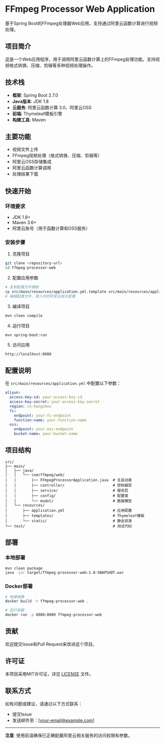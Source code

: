# FFmpeg Processor Web Application

基于Spring Boot的FFmpeg处理器Web应用，支持通过阿里云函数计算进行视频处理。

## 项目简介

这是一个Web应用程序，用于调用阿里云函数计算上的FFmpeg处理功能。支持视频格式转换、压缩、剪辑等多种视频处理操作。

## 技术栈

- **框架**: Spring Boot 2.7.0
- **Java版本**: JDK 1.8
- **云服务**: 阿里云函数计算 3.0、阿里云OSS
- **前端**: Thymeleaf模板引擎
- **构建工具**: Maven

## 主要功能

- 视频文件上传
- FFmpeg视频处理（格式转换、压缩、剪辑等）
- 阿里云OSS存储集成
- 阿里云函数计算调用
- 处理结果下载

## 快速开始

### 环境要求

- JDK 1.8+
- Maven 3.6+
- 阿里云账号（用于函数计算和OSS服务）

### 安装步骤

1. 克隆项目
```bash
git clone <repository-url>
cd ffmpeg-processor-web
```

2. 配置应用参数
```bash
# 复制配置文件模板
cp src/main/resources/application.yml.template src/main/resources/application.yml
# 编辑配置文件，填入你的阿里云相关配置
```

3. 编译项目
```bash
mvn clean compile
```

4. 运行项目
```bash
mvn spring-boot:run
```

5. 访问应用
```
http://localhost:8080
```

## 配置说明

在 `src/main/resources/application.yml` 中配置以下参数：

```yaml
aliyun:
  access-key-id: your-access-key-id
  access-key-secret: your-access-key-secret
  region: cn-hangzhou
  fc:
    endpoint: your-fc-endpoint
    function-name: your-function-name
  oss:
    endpoint: your-oss-endpoint
    bucket-name: your-bucket-name
```

## 项目结构

```
src/
├── main/
│   ├── java/
│   │   └── com/ffmpeg/web/
│   │       ├── FFmpegProcessorApplication.java  # 主启动类
│   │       ├── controller/                      # 控制器层
│   │       ├── service/                         # 服务层
│   │       ├── config/                          # 配置类
│   │       └── model/                           # 数据模型
│   └── resources/
│       ├── application.yml                      # 应用配置
│       ├── templates/                           # Thymeleaf模板
│       └── static/                              # 静态资源
└── test/                                        # 测试代码
```

## 部署

### 本地部署
```bash
mvn clean package
java -jar target/ffmpeg-processor-web-1.0-SNAPSHOT.war
```

### Docker部署
```bash
# 构建镜像
docker build -t ffmpeg-processor-web .

# 运行容器
docker run -p 8080:8080 ffmpeg-processor-web
```

## 贡献

欢迎提交Issue和Pull Request来改进这个项目。

## 许可证

本项目采用MIT许可证，详见 [LICENSE](LICENSE) 文件。

## 联系方式

如有问题或建议，请通过以下方式联系：
- 提交Issue
- 发送邮件至：[your-email@example.com]

---

**注意**: 使用前请确保已正确配置阿里云相关服务的访问权限和参数。
